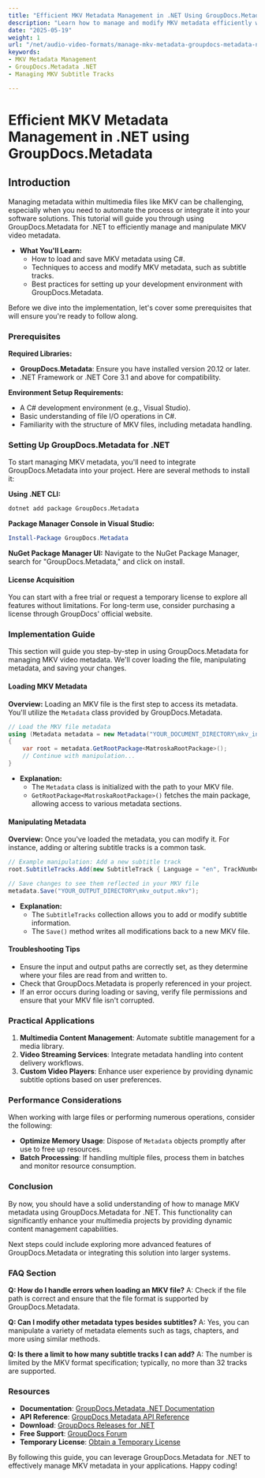 ```yaml
---
title: "Efficient MKV Metadata Management in .NET Using GroupDocs.Metadata"
description: "Learn how to manage and modify MKV metadata efficiently with GroupDocs.Metadata for .NET. This guide covers loading, accessing, and altering subtitle tracks."
date: "2025-05-19"
weight: 1
url: "/net/audio-video-formats/manage-mkv-metadata-groupdocs-metadata-net/"
keywords:
- MKV Metadata Management
- GroupDocs.Metadata .NET
- Managing MKV Subtitle Tracks

---
```



# Efficient MKV Metadata Management in .NET using GroupDocs.Metadata

## Introduction
Managing metadata within multimedia files like MKV can be challenging, especially when you need to automate the process or integrate it into your software solutions. This tutorial will guide you through using GroupDocs.Metadata for .NET to efficiently manage and manipulate MKV video metadata.

* **What You'll Learn:**
  * How to load and save MKV metadata using C#.
  * Techniques to access and modify MKV metadata, such as subtitle tracks.
  * Best practices for setting up your development environment with GroupDocs.Metadata.

Before we dive into the implementation, let's cover some prerequisites that will ensure you're ready to follow along.

### Prerequisites

**Required Libraries:**
- **GroupDocs.Metadata**: Ensure you have installed version 20.12 or later.
- .NET Framework or .NET Core 3.1 and above for compatibility.

**Environment Setup Requirements:**
- A C# development environment (e.g., Visual Studio).
- Basic understanding of file I/O operations in C#.
- Familiarity with the structure of MKV files, including metadata handling.

### Setting Up GroupDocs.Metadata for .NET
To start managing MKV metadata, you'll need to integrate GroupDocs.Metadata into your project. Here are several methods to install it:

**Using .NET CLI:**
```bash
dotnet add package GroupDocs.Metadata
```

**Package Manager Console in Visual Studio:**
```powershell
Install-Package GroupDocs.Metadata
```

**NuGet Package Manager UI:**
Navigate to the NuGet Package Manager, search for "GroupDocs.Metadata," and click on install.

#### License Acquisition
You can start with a free trial or request a temporary license to explore all features without limitations. For long-term use, consider purchasing a license through GroupDocs' official website.

### Implementation Guide
This section will guide you step-by-step in using GroupDocs.Metadata for managing MKV video metadata. We'll cover loading the file, manipulating metadata, and saving your changes.

#### Loading MKV Metadata
**Overview:**
Loading an MKV file is the first step to access its metadata. You'll utilize the `Metadata` class provided by GroupDocs.Metadata.

```csharp
// Load the MKV file metadata
using (Metadata metadata = new Metadata("YOUR_DOCUMENT_DIRECTORY\mkv_input.mkv"))
{
    var root = metadata.GetRootPackage<MatroskaRootPackage>();
    // Continue with manipulation...
}
```

* **Explanation:**
  * The `Metadata` class is initialized with the path to your MKV file.
  * `GetRootPackage<MatroskaRootPackage>()` fetches the main package, allowing access to various metadata sections.

#### Manipulating Metadata
**Overview:**
Once you've loaded the metadata, you can modify it. For instance, adding or altering subtitle tracks is a common task.

```csharp
// Example manipulation: Add a new subtitle track
root.SubtitleTracks.Add(new SubtitleTrack { Language = "en", TrackNumber = 1 });

// Save changes to see them reflected in your MKV file
metadata.Save("YOUR_OUTPUT_DIRECTORY\mkv_output.mkv");
```

* **Explanation:**
  * The `SubtitleTracks` collection allows you to add or modify subtitle information.
  * The `Save()` method writes all modifications back to a new MKV file.

#### Troubleshooting Tips
- Ensure the input and output paths are correctly set, as they determine where your files are read from and written to.
- Check that GroupDocs.Metadata is properly referenced in your project.
- If an error occurs during loading or saving, verify file permissions and ensure that your MKV file isn't corrupted.

### Practical Applications
1. **Multimedia Content Management**: Automate subtitle management for a media library.
2. **Video Streaming Services**: Integrate metadata handling into content delivery workflows.
3. **Custom Video Players**: Enhance user experience by providing dynamic subtitle options based on user preferences.

### Performance Considerations
When working with large files or performing numerous operations, consider the following:
- **Optimize Memory Usage**: Dispose of `Metadata` objects promptly after use to free up resources.
- **Batch Processing**: If handling multiple files, process them in batches and monitor resource consumption.

### Conclusion
By now, you should have a solid understanding of how to manage MKV metadata using GroupDocs.Metadata for .NET. This functionality can significantly enhance your multimedia projects by providing dynamic content management capabilities.

Next steps could include exploring more advanced features of GroupDocs.Metadata or integrating this solution into larger systems.

### FAQ Section
**Q: How do I handle errors when loading an MKV file?**
A: Check if the file path is correct and ensure that the file format is supported by GroupDocs.Metadata.

**Q: Can I modify other metadata types besides subtitles?**
A: Yes, you can manipulate a variety of metadata elements such as tags, chapters, and more using similar methods.

**Q: Is there a limit to how many subtitle tracks I can add?**
A: The number is limited by the MKV format specification; typically, no more than 32 tracks are supported.

### Resources
- **Documentation**: [GroupDocs.Metadata .NET Documentation](https://docs.groupdocs.com/metadata/net/)
- **API Reference**: [GroupDocs Metadata API Reference](https://reference.groupdocs.com/metadata/net/)
- **Download**: [GroupDocs Releases for .NET](https://releases.groupdocs.com/metadata/net/)
- **Free Support**: [GroupDocs Forum](https://forum.groupdocs.com/c/metadata/)
- **Temporary License**: [Obtain a Temporary License](https://purchase.groupdocs.com/temporary-license/)

By following this guide, you can leverage GroupDocs.Metadata for .NET to effectively manage MKV metadata in your applications. Happy coding!


